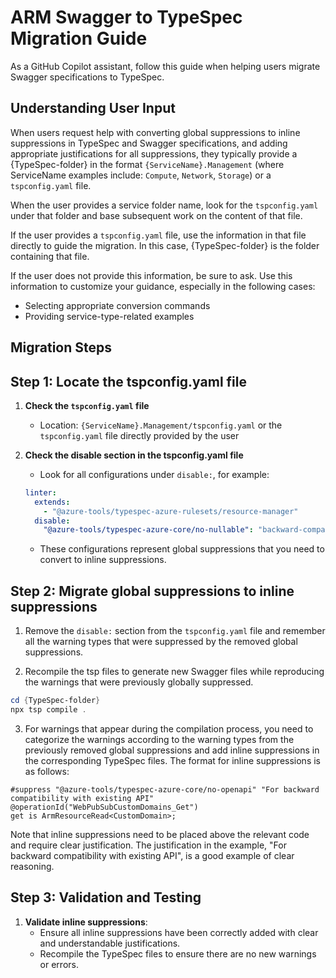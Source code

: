 # ARM Swagger to TypeSpec Migration Guide

As a GitHub Copilot assistant, follow this guide when helping users migrate Swagger specifications to TypeSpec.

## Understanding User Input

When users request help with converting global suppressions to inline suppressions in TypeSpec and Swagger specifications, and adding appropriate justifications for all suppressions, they typically provide a {TypeSpec-folder} in the format `{ServiceName}.Management` (where ServiceName examples include: `Compute`, `Network`, `Storage`) or a `tspconfig.yaml` file.

When the user provides a service folder name, look for the `tspconfig.yaml` under that folder and base subsequent work on the content of that file.

If the user provides a `tspconfig.yaml` file, use the information in that file directly to guide the migration. In this case, {TypeSpec-folder} is the folder containing that file.

If the user does not provide this information, be sure to ask. Use this information to customize your guidance, especially in the following cases:
- Selecting appropriate conversion commands
- Providing service-type-related examples

## Migration Steps

## Step 1: Locate the tspconfig.yaml file

1. **Check the `tspconfig.yaml` file**
   - Location: `{ServiceName}.Management/tspconfig.yaml` or the `tspconfig.yaml` file directly provided by the user

2. **Check the disable section in the tspconfig.yaml file**
   - Look for all configurations under `disable:`, for example:
    ```yaml
    linter:
      extends:
        - "@azure-tools/typespec-azure-rulesets/resource-manager"
      disable:
        "@azure-tools/typespec-azure-core/no-nullable": "backward-compatibility"
    ```
   - These configurations represent global suppressions that you need to convert to inline suppressions.

## Step 2: Migrate global suppressions to inline suppressions

1. Remove the `disable:` section from the `tspconfig.yaml` file and remember all the warning types that were suppressed by the removed global suppressions.

2. Recompile the tsp files to generate new Swagger files while reproducing the warnings that were previously globally suppressed.

```powershell
cd {TypeSpec-folder}
npx tsp compile .
```

3. For warnings that appear during the compilation process, you need to categorize the warnings according to the warning types from the previously removed global suppressions and add inline suppressions in the corresponding TypeSpec files. The format for inline suppressions is as follows:

```typespec
#suppress "@azure-tools/typespec-azure-core/no-openapi" "For backward compatibility with existing API"
@operationId("WebPubSubCustomDomains_Get")
get is ArmResourceRead<CustomDomain>;
```

Note that inline suppressions need to be placed above the relevant code and require clear justification. The justification in the example, "For backward compatibility with existing API", is a good example of clear reasoning.

## Step 3: Validation and Testing

1. **Validate inline suppressions**:
   - Ensure all inline suppressions have been correctly added with clear and understandable justifications.
   - Recompile the TypeSpec files to ensure there are no new warnings or errors.
